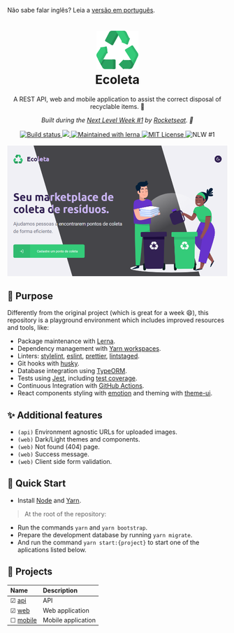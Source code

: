 Não sabe falar inglês? Leia a [versão em português](docs/pt-br/README.md).

<h1 align="center">
  <img src="docs/logo.svg" />
  <br>
  Ecoleta
</h1>

<p align="center">
  A REST API, web and mobile application to assist the correct disposal of recyclable items. 🌳
</p>
<p align="center">
  <em>
    Built during the <u>Next Level Week #1</u> by <a href="https://rocketseat.com.br/">Rocketseat</a>. 🚀
  </em>
</p>

<div align="center">
  <a href="https://github.com/leandroslc/ecoleta/actions?query=workflow%3ABuild">
    <img src="https://github.com/leandroslc/ecoleta/workflows/Build/badge.svg" alt="Build status" />
  </a>
  <a href="https://codecov.io/gh/leandroslc/ecoleta">
    <img src="https://codecov.io/gh/leandroslc/ecoleta/branch/master/graph/badge.svg" />
  </a>
  <a href="https://lerna.js.org/">
    <img src="https://img.shields.io/badge/Maintained%20with-lerna-cc00ff.svg" alt="Maintained with lerna" />
  </a>
  <a href="https://opensource.org/licenses/MIT">
    <img src="https://img.shields.io/badge/License-MIT-32a867.svg" alt="MIT License" />
  </a>
  <img src="https://img.shields.io/badge/NLW-%231-32a867.svg" alt="NLW #1" />
</div>

<br />

<div align="center">
  <img src="docs/homepage.png" />
</div>

## :book: Purpose
Differently from the original project (which is great for a week :smile:), this repository is a playground environment which includes improved resources and tools, like:

- Package maintenance with [Lerna](https://lerna.js.org).
- Dependency management with [Yarn workspaces](https://classic.yarnpkg.com/en/docs/workspaces).
- Linters: [stylelint](https://stylelint.io), [eslint](https://eslint.org), [prettier](https://prettier.io), [lintstaged](https://github.com/okonet/lint-staged).
- Git hooks with [husky](https://github.com/typicode/husky).
- Database integration using [TypeORM](https://typeorm.io).
- Tests using [Jest](https://jestjs.io), including [test coverage](https://codecov.io/gh/leandroslc/ecoleta).
- Continuous Integration with [GitHub Actions](https://github.com/leandroslc/ecoleta/actions).
- React components styling with [emotion](https://emotion.sh/) and theming with [theme-ui](https://theme-ui.com/).

## :sparkles: Additional features
- `(api)` Environment agnostic URLs for uploaded images.
- `(web)` Dark/Light themes and components.
- `(web)` Not found (404) page.
- `(web)` Success message.
- `(web)` Client side form validation.

## :rocket: Quick Start
- Install [Node](https://nodejs.org) and [Yarn](https://classic.yarnpkg.com).

> At the root of the repository:
- Run the commands `yarn` and `yarn bootstrap`.
- Prepare the development database by running `yarn migrate`.
- And run the command `yarn start:{project}` to start one of the aplications listed below.

## :briefcase: Projects

Name                               | Description         |
:--------------------------------- | :------------------ |
&#9745; [api](/packages/api)       | API                 |
&#9745; [web](/packages/web)       | Web application     |
&#9744; [mobile](/packages/mobile) | Mobile application  |
